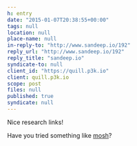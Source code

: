 ```yaml
---
h: entry
date: "2015-01-07T20:38:55+00:00"
tags: null
location: null
place-name: null
in-reply-to: "http://www.sandeep.io/192"
reply_url: "http://www.sandeep.io/192"
reply_title: "sandeep.io"
syndicate-to: null
client_id: "https://quill.p3k.io"
client: quill.p3k.io
scope: post
files: null
published: true
syndicate: null
---
```

Nice research links! 

Have you tried something like [mosh](https://mosh.mit.edu)?
